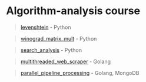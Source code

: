 # Algorithm-analysis course

> [levenshtein](./01_levenshtein/) - Python

> [winograd_matrix_mult](./02_winograd_matrix_mult/) - Python

> [search_analysis](./03_search_analysis/) - Python

> [multithreaded_web_scraper](./04_multithreaded_web_scraper/) - Golang

> [parallel_pipeline_processing](./05_parallel_pipeline_processing/) - Golang, MongoDB
